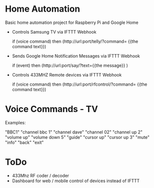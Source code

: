 # Home Automation

Basic home automation project for Raspberry Pi and Google Home

- Controls Samsung TV via IFTTT Webhook

  if (voice command) then (http://url:port/telly/?command= {{the command text}})

- Sends Google Home Notification Messages via IFTTT Webhook

  if (event) then (http://url:port/say/?text={{the message}} )

- Controls 433MHZ Remote devices via IFTTT Webhook

  if (voice command) then (http://url:port/rfcontrol/?command= {{the command text}})
  
  
# Voice Commands - TV

Examples:

"BBC1"
"channel bbc 1"
"channel dave"
"channel 02"
"channel up 2"
"volume up"
"volume down 5"
"guide"
"cursor up"
"cursor up 3"
"mute"
"info"
"back"
"exit"

# ToDo

- 433Mhz RF coder / decoder
- Dashboard for web /  mobile control of devices instead of IFTTT


